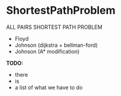
# ShortestPathProblem
ALL PAIRS SHORTEST PATH PROBLEM 
- Floyd
- Johnson (dijkstra + bellman-ford)
- Johnson (A* modification)

**TODO:**
- there 
- is 
- a list of what we have to do
